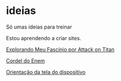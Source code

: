 # ideias
 Só umas ideias para treinar

 Estou aprendendo a criar sites.

<p>
     <a href="https://andersongabr.github.io/ideias/attackontitan/aot" target="_blank">Explorando Meu Fascínio por Attack on Titan</a>
</p>

<p>
    <a href="https://andersongabr.github.io/ideias/cordel/index.html" target="_blank">Cordel do Enem</a>
</p>

<p>
    <a href="https://andersongabr.github.io/ideias/media-query/index.html" target="_black">Orientação da tela do dispositivo</a>
</p>